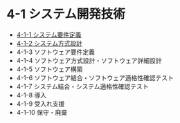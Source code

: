 # 4-1 システム開発技術

- [4-1-1 システム要件定義](4-1-1システム要件定義.md)
- [4-1-2 システム方式設計](4-1-2システム方式設計.md)
- 4-1-3 ソフトウェア要件定義
- 4-1-4 ソフトウェア方式設計・ソフトウェア詳細設計
- 4-1-5 ソフトウェア構築
- 4-1-6 ソフトウェア結合・ソフトウェア適格性確認テスト
- 4-1-7 システム結合・システム適格性確認テスト
- 4-1-8 導入
- 4-1-9 受入れ支援
- 4-1-10 保守・廃棄
